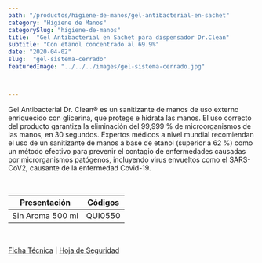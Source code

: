 ```yaml
---
path: "/productos/higiene-de-manos/gel-antibacterial-en-sachet"
category: "Higiene de Manos"
categorySlug: "higiene-de-manos"
title:  "Gel Antibacterial en Sachet para dispensador Dr.Clean"
subtitle: "Con etanol concentrado al 69.9%"
date: "2020-04-02"
slug:  "gel-sistema-cerrado"
featuredImage: "../../../images/gel-sistema-cerrado.jpg"



---
```

Gel Antibacterial Dr. Clean® es un sanitizante de manos de uso externo enriquecido con glicerina, que protege e hidrata las manos. El uso correcto del producto garantiza la eliminación del 99,999 % de microorganismos de las manos, en 30 segundos. Expertos médicos a nivel mundial recomiendan el uso de un sanitizante de manos a base de etanol (superior a 62 %) como un método efectivo para prevenir el contagio de enfermedades causadas por microrganismos patógenos, incluyendo virus envueltos como el SARS-CoV2, causante de la enfermedad Covid-19.

<br>
<table class="min-w-full md:min-w-0 divide-y-0 divide-gray-200">
          <thead class=" bg-white">
            <tr>
              <th scope="col" class="px-6 text-center text-xs font-medium text-primary-lighter uppercase tracking-wider">
                Presentación
              </th>
              <th scope="col" class="px-6 py-3 text-center text-xs font-medium text-primary-lighter uppercase tracking-wider">
                Códigos
              </th>
            </tr>
          </thead>
          <tbody>
            <tr class="bg-gray-400">
              <td class="px-6 py-4 whitespace-nowrap text-sm text-gray-700 text-center">
              Sin Aroma 500 ml
              </td>
              <td class="px-6 py-4 whitespace-nowrap text-sm text-gray-700 text-center">
              QUI0550
              </td>
            </tr>
          </tbody>
        </table>
        <br>

 <a href="../../../files/FT-gel-antibacterial.pdf" target="_blank" rel="noopener">Ficha Técnica</a> |
 <a href="../../../files/MSDS-gel-antibacterial.pdf" target="_blank" rel="noopener">Hoja de Seguridad</a>
